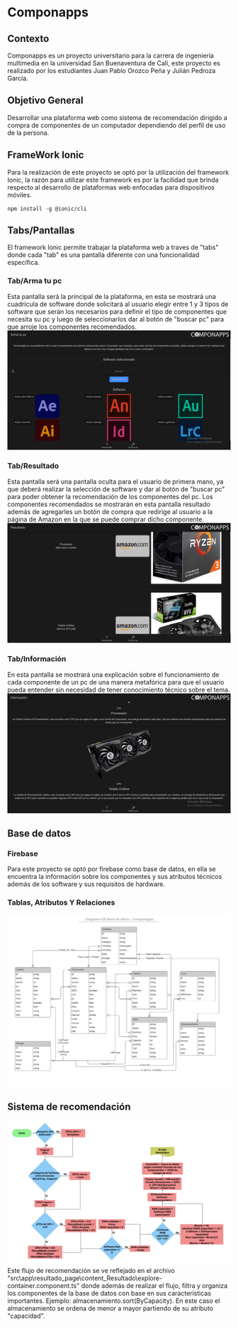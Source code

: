 # Componapps
## Contexto
Componapps es un proyecto universitario para la carrera de ingeniería multimedia en la universidad San Buenaventura de Cali, este proyecto es realizado por los estudiantes Juan Pablo Orozco Peña y Julián Pedroza García.

## Objetivo General
Desarrollar una plataforma web como sistema de recomendación dirigido a compra de componentes de un 
computador dependiendo del perfil de uso de la persona.

## FrameWork Ionic
Para la realización de este proyecto se optó por la utilización del framework Ionic, la razón para utilizar este framework es por la facilidad que brinda respecto al desarrollo de plataformas web enfocadas para dispositivos móviles.

```npm
npm install -g @ionic/cli
```

## Tabs/Pantallas
El framework Ionic permite trabajar la plataforma web a traves de "tabs" donde cada "tab" es una pantalla diferente con una funcionalidad específica.

### Tab/Arma tu pc
Esta pantalla será la principal de la plataforma, en esta se mostrará una cuadrícula de software donde solicitará al usuario elegir entre 1 y 3 tipos de software que serán los necesarios para definir el tipo de componentes que necesita su pc y luego de seleccionarlos dar al botón de "buscar pc" para que arroje los componentes recomendados.
![Captura Arma tu pc](./src/assets/screenshots/ss-arma_tu_pc.PNG)

### Tab/Resultado
Esta pantalla será una pantalla oculta para el usuario de primera mano, ya que deberá realizar la selección de software y dar al botón de "buscar pc" para poder obtener la recomendación de los componentes del pc. Los componentes recomendados se mostrarán en esta pantalla resultado además de agregarles un botón de compra que redirige al usuario a la página de Amazon en la que se puede comprar dicho componente.
![Captura Resultado](./src/assets/screenshots/ss-resultado.PNG)

### Tab/Información
En esta pantalla se mostrará una explicación sobre el funcionamiento de cada componente de un pc de una manera metafórica para que el usuario pueda entender sin necesidad de tener conocimiento técnico sobre el tema.
![Captura Información](./src/assets/screenshots/ss-informacion.PNG)

## Base de datos
### Firebase
Para este proyecto se optó por firebase como base de datos, en ella se encuentra la información sobre los componentes y sus atributos técnicos además de los software y sus requisitos de hardware.

### Tablas, Atributos Y Relaciones
![Diagrama Entidad Relación](./src/assets/screenshots/Diagrama_ER_Base_de_datos-Componapps.png)


## Sistema de recomendación
![Flujo de recomendacion](./src/assets/screenshots/Flujo_de_Recomendacion.png)
Este flujo de recomendación se ve reflejado en el archivo "src\app\resultado_page\content_Resultado\explore-container.component.ts" donde además de realizar el flujo, filtra y organiza los componentes de la base de datos con base en sus características importantes.
Ejemplo:
almacenamiento.sort(ByCapacity).
En este caso el almacenamiento se ordena de menor a mayor partiendo de su atributo "capacidad".